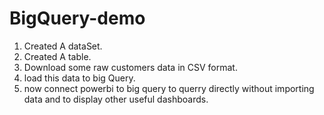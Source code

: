 # BigQuery-demo
1. Created A dataSet.
2. Created A table.
3. Download some raw customers data in CSV format.
4. load this data to big Query.
5. now connect powerbi to big query to querry directly without importing data and to display other useful dashboards.

